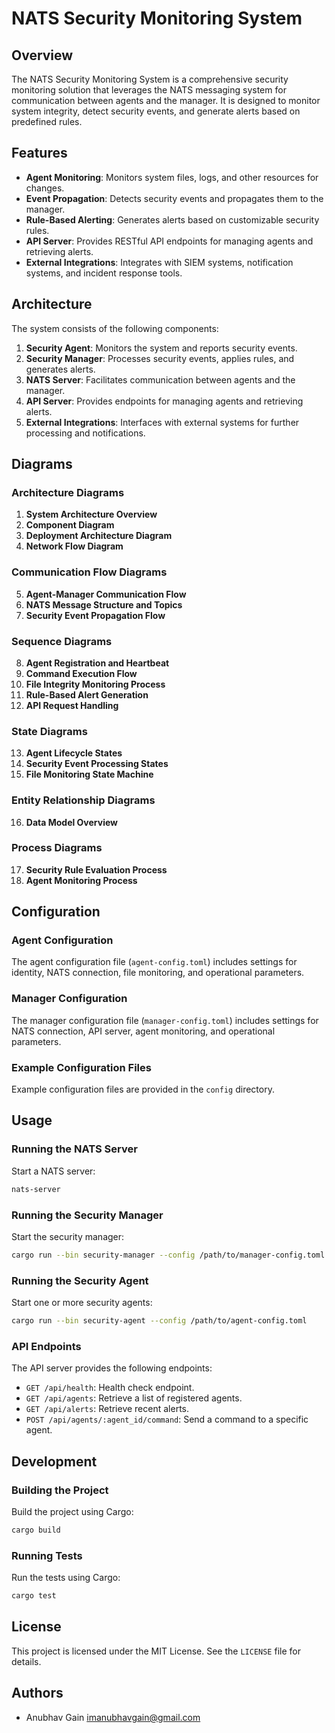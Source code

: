 # NATS Security Monitoring System

## Overview

The NATS Security Monitoring System is a comprehensive security monitoring solution that leverages the NATS messaging system for communication between agents and the manager. It is designed to monitor system integrity, detect security events, and generate alerts based on predefined rules.

## Features

- **Agent Monitoring**: Monitors system files, logs, and other resources for changes.
- **Event Propagation**: Detects security events and propagates them to the manager.
- **Rule-Based Alerting**: Generates alerts based on customizable security rules.
- **API Server**: Provides RESTful API endpoints for managing agents and retrieving alerts.
- **External Integrations**: Integrates with SIEM systems, notification systems, and incident response tools.

## Architecture

The system consists of the following components:

1. **Security Agent**: Monitors the system and reports security events.
2. **Security Manager**: Processes security events, applies rules, and generates alerts.
3. **NATS Server**: Facilitates communication between agents and the manager.
4. **API Server**: Provides endpoints for managing agents and retrieving alerts.
5. **External Integrations**: Interfaces with external systems for further processing and notifications.

## Diagrams

### Architecture Diagrams

1. **System Architecture Overview**
2. **Component Diagram**
3. **Deployment Architecture Diagram**
4. **Network Flow Diagram**

### Communication Flow Diagrams

5. **Agent-Manager Communication Flow**
6. **NATS Message Structure and Topics**
7. **Security Event Propagation Flow**

### Sequence Diagrams

8. **Agent Registration and Heartbeat**
9. **Command Execution Flow**
10. **File Integrity Monitoring Process**
11. **Rule-Based Alert Generation**
12. **API Request Handling**

### State Diagrams

13. **Agent Lifecycle States**
14. **Security Event Processing States**
15. **File Monitoring State Machine**

### Entity Relationship Diagrams

16. **Data Model Overview**

### Process Diagrams

17. **Security Rule Evaluation Process**
18. **Agent Monitoring Process**

## Configuration

### Agent Configuration

The agent configuration file (`agent-config.toml`) includes settings for identity, NATS connection, file monitoring, and operational parameters.

### Manager Configuration

The manager configuration file (`manager-config.toml`) includes settings for NATS connection, API server, agent monitoring, and operational parameters.

### Example Configuration Files

Example configuration files are provided in the `config` directory.

## Usage

### Running the NATS Server

Start a NATS server:

```sh
nats-server
```

### Running the Security Manager

Start the security manager:

```sh
cargo run --bin security-manager --config /path/to/manager-config.toml
```

### Running the Security Agent

Start one or more security agents:

```sh
cargo run --bin security-agent --config /path/to/agent-config.toml
```

### API Endpoints

The API server provides the following endpoints:

- `GET /api/health`: Health check endpoint.
- `GET /api/agents`: Retrieve a list of registered agents.
- `GET /api/alerts`: Retrieve recent alerts.
- `POST /api/agents/:agent_id/command`: Send a command to a specific agent.

## Development

### Building the Project

Build the project using Cargo:

```sh
cargo build
```

### Running Tests

Run the tests using Cargo:

```sh
cargo test
```

## License

This project is licensed under the MIT License. See the `LICENSE` file for details.

## Authors

- Anubhav Gain <imanubhavgain@gmail.com>

